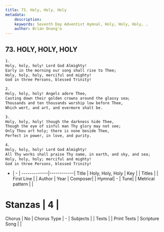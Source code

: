 ```yaml
---
title: 73. Holy, Holy, Holy
metadata:
    description: 
    keywords: Seventh Day Adventist Hymnal, Holy, Holy, Holy, , 
    author: Brian Onang'o
---
```



## 73. HOLY, HOLY, HOLY

```txt
1.
Holy, holy, holy! Lord God Almighty!
Early in the morning our song shall rise to Thee;
Holy, holy, holy, merciful and mighty!
God in three Persons, blessed Trinity!

2.
Holy, holy, holy! Angels adore Thee,
Casting down their golden crowns around the glassy sea;
Thousands and ten thousands worship low before Thee,
Which wert, and art, and evermore shalt be.

3.
Holy, holy, holy! though the darkness hide Thee,
Though the eye of sinful man Thy glory may not see;
Only Thou art holy; there is none beside Thee,
Perfect in power, in love, and purity.

4.
Holy, holy, holy! Lord God Almighty!
All Thy works shall praise Thy name, in earth, and sky, and sea;
Holy, holy, holy; merciful and mighty!
God in three Persons, blessed Trinity!
```

- |   -  |
-------------|------------|
Title | Holy, Holy, Holy |
Key |  |
Titles |  |
First Line |  |
Author | 
Year | 
Composer|  |
Hymnal|  - |
Tune|  |
Metrical pattern | |
# Stanzas | 4 |
Chorus | No |
Chorus Type | - |
Subjects |  |
Texts |  |
Print Texts | 
Scripture Song |  |
  
